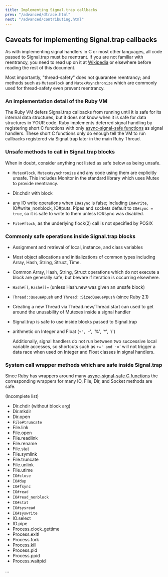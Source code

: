 ```yaml
---
title: Implementing Signal.trap callbacks
prev: "/advanced/dtrace.html"
next: "/advanced/contributing.html"
---
```


## Caveats for implementing Signal.trap callbacks[](#caveats-for-implementing-signaltrap-callbacks)

As with implementing signal handlers in C or most other languages, all code passed to Signal.trap must be reentrant. If you are not familiar with reentrancy, you need to read up on it at <a href='https://en.wikipedia.org/wiki/Reentrancy_(computing)' class='remote' target='_blank'>Wikipedia</a> or elsewhere before reading the rest of this document.

Most importantly, "thread-safety" does not guarantee reentrancy; and methods such as `Mutex#lock` and `Mutex#synchronize` which are commonly used for thread-safety even prevent reentrancy.

### An implementation detail of the Ruby VM[](#an-implementation-detail-of-the-ruby-vm)

The Ruby VM defers Signal.trap callbacks from running until it is safe for its internal data structures, but it does not know when it is safe for data structures in YOUR code. Ruby implements deferred signal handling by registering short C functions with only <a href='http://man7.org/linux/man-pages/man7/signal-safety.7.html' class='remote' target='_blank'>async-signal-safe functions</a> as signal handlers. These short C functions only do enough tell the VM to run callbacks registered via Signal.trap later in the main Ruby Thread.

### Unsafe methods to call in Signal.trap blocks[](#unsafe-methods-to-call-in-signaltrap-blocks)

When in doubt, consider anything not listed as safe below as being unsafe.

* `Mutex#lock`, `Mutex#synchronize` and any code using them are explicitly unsafe. This includes Monitor in the standard library which uses Mutex to provide reentrancy.

* Dir.chdir with block

* any IO write operations when `IO#sync` is false; including `IO#write`, IO#write\_nonblock, IO#puts. Pipes and sockets default to `IO#sync = true`, so it is safe to write to them unless IO#sync was disabled.

* `File#flock`, as the underlying flock(2) call is not specified by POSIX

### Commonly safe operations inside Signal.trap blocks[](#commonly-safe-operations-inside-signaltrap-blocks)

* Assignment and retrieval of local, instance, and class variables

* Most object allocations and initializations of common types including Array, Hash, String, Struct, Time.

* Common Array, Hash, String, Struct operations which do not execute a block are generally safe; but beware if iteration is occurring elsewhere.

* `Hash#[]`, `Hash#[]=` (unless Hash.new was given an unsafe block)

* `Thread::Queue#push` and `Thread::SizedQueue#push` (since Ruby 2.1)

* Creating a new Thread via Thread.new/Thread.start can used to get around the unusability of Mutexes inside a signal handler

* Signal.trap is safe to use inside blocks passed to Signal.trap

* arithmetic on Integer and Float (`+', `-', '%', '\*', '/')
  
  Additionally, signal handlers do not run between two successive local variable accesses, so shortcuts such as `+=' and `-=' will not trigger a data race when used on Integer and Float classes in signal handlers.

### System call wrapper methods which are safe inside Signal.trap[](#system-call-wrapper-methods-which-are-safe-inside-signaltrap)

Since Ruby has wrappers around many <a href='http://man7.org/linux/man-pages/man7/signal-safety.7.html' class='remote' target='_blank'>async-signal-safe C functions</a> the corresponding wrappers for many IO, File, Dir, and Socket methods are safe.

(Incomplete list)

* Dir.chdir (without block arg)
* Dir.mkdir
* Dir.open
* `File#truncate`
* File.link
* File.open
* File.readlink
* File.rename
* File.stat
* File.symlink
* File.truncate
* File.unlink
* File.utime
* `IO#close`
* `IO#dup`
* `IO#fsync`
* `IO#read`
* `IO#read_nonblock`
* `IO#stat`
* `IO#sysread`
* `IO#syswrite`
* IO.select
* IO.pipe
* Process.clock\_gettime
* Process.exit!
* Process.fork
* Process.kill
* Process.pid
* Process.ppid
* Process.waitpid

...


